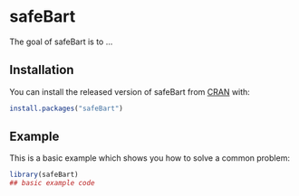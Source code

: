 # safeBart

<!-- badges: start -->
<!-- badges: end -->

The goal of safeBart is to ...

## Installation

You can install the released version of safeBart from [CRAN](https://CRAN.R-project.org) with:

``` r
install.packages("safeBart")
```

## Example

This is a basic example which shows you how to solve a common problem:

``` r
library(safeBart)
## basic example code
```

